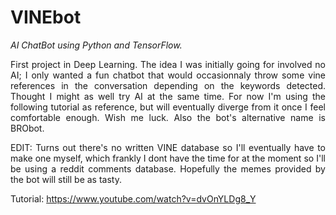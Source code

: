 # VINEbot
_AI ChatBot using Python and TensorFlow._
 <div style="text-align: justify">
First project in Deep Learning. The idea I was initially going for involved no AI; I only wanted a fun chatbot that would occasionnaly throw some vine references in the conversation depending on the keywords detected. Thought I might as well try AI at the same time. For now I'm using the following tutorial as reference, but will eventually diverge from it once I feel comfortable enough. Wish me luck. Also the bot's alternative name is BRObot.
 
 EDIT: Turns out there's no written VINE database so I'll eventually have to make one myself, which frankly I dont have the time for at the moment so I'll be using a reddit comments database. Hopefully the memes provided by the bot will still be as tasty.

Tutorial: https://www.youtube.com/watch?v=dvOnYLDg8_Y
